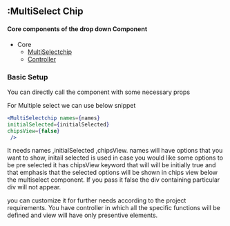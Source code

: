 ## :MultiSelect Chip

#### Core components of the drop down Component

- Core
  - [MultiSelectchip](/src/components/Multiselectchip/index.jsx)
  - [Controller](/src/components/Multiselectchip/multiselectchip.controller.js)

### Basic Setup

You can directly call the component with some necessary props

For Multiple select we can use below snippet

```jsx
<MultiSelectchip names={names} 
initialSelected={initialSelected} 
chipsView={false}
 />
```



It needs names ,initialSelected ,chipsView.
names will have options that you want to show,
initail selected is used in case you would like some options to be pre selected
it has chipsView keyword that will will be initially true and that emphasis that the selected options will be shown in chips view below the multiselect component.
If you pass it false the div containing particular div will not appear.

you can customize it for further needs according to the project requirements.
You have controller in which all the specific functions will be defined and view will have only 
presentive elements.

